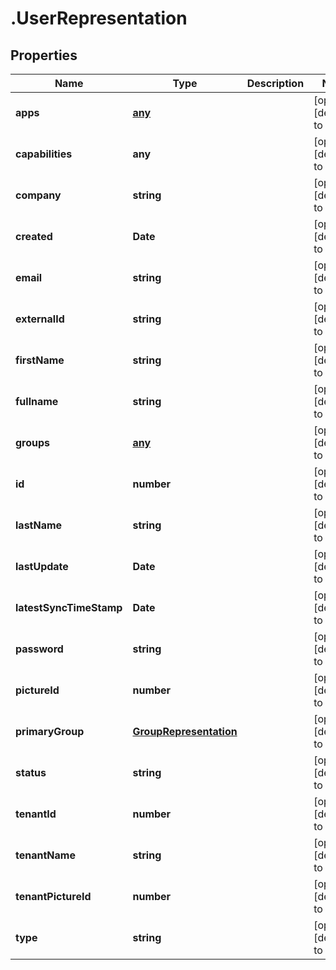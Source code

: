 # .UserRepresentation

## Properties
Name | Type | Description | Notes
------------ | ------------- | ------------- | -------------
**apps** | [**any**](LightAppRepresentation.md) |  | [optional] [default to null]
**capabilities** | **any** |  | [optional] [default to null]
**company** | **string** |  | [optional] [default to null]
**created** | **Date** |  | [optional] [default to null]
**email** | **string** |  | [optional] [default to null]
**externalId** | **string** |  | [optional] [default to null]
**firstName** | **string** |  | [optional] [default to null]
**fullname** | **string** |  | [optional] [default to null]
**groups** | [**any**](GroupRepresentation.md) |  | [optional] [default to null]
**id** | **number** |  | [optional] [default to null]
**lastName** | **string** |  | [optional] [default to null]
**lastUpdate** | **Date** |  | [optional] [default to null]
**latestSyncTimeStamp** | **Date** |  | [optional] [default to null]
**password** | **string** |  | [optional] [default to null]
**pictureId** | **number** |  | [optional] [default to null]
**primaryGroup** | [**GroupRepresentation**](GroupRepresentation.md) |  | [optional] [default to null]
**status** | **string** |  | [optional] [default to null]
**tenantId** | **number** |  | [optional] [default to null]
**tenantName** | **string** |  | [optional] [default to null]
**tenantPictureId** | **number** |  | [optional] [default to null]
**type** | **string** |  | [optional] [default to null]


